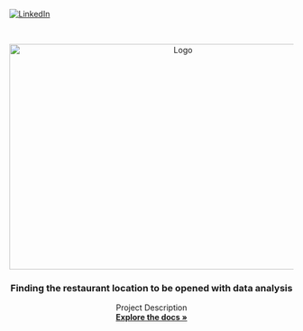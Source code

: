 [![LinkedIn][linkedin-shield]][linkedin-url]



<!-- PROJECT LOGO -->
<br />
<p align="center">
  <a href="https://github.com/ogulcanertunc/Data-Science-Projects/tree/main/Python/Finding%20the%20restaurant%20location%20to%20be%20opened%20with%20data%20analysis">
    <img src="https://miro.medium.com/max/875/1*jVMXLK-dbBbcyTnTJpUE4g.jpeg" alt="Logo" width="600" height="400">
  </a>

  <h3 align="center">Finding the restaurant location to be opened with data analysis</h3>

  <p align="center">
    Project Description
    <br />
    <a href="https://github.com/ogulcanertunc/Data-Science-Projects/blob/main/Python/Finding%20the%20restaurant%20location%20to%20be%20opened%20with%20data%20analysis/milano_kebap.ipynb"><strong>Explore the docs »</strong></a>
    <br />
    <br />
  </p>
</p>




<!-- MARKDOWN LINKS & IMAGES -->
<!-- https://www.markdownguide.org/basic-syntax/#reference-style-links -->

[forks-shield]: https://img.shields.io/github/forks/github_username/repo.svg?style=for-the-badge
[forks-url]: https://github.com/ogulcanertunc/Data-Science-Projects/tree/main/Python/Finding%20the%20restaurant%20location%20to%20be%20opened%20with%20data%20analysis/network/members
[linkedin-shield]: https://img.shields.io/badge/-LinkedIn-black.svg?style=for-the-badge&logo=linkedin&colorB=555
[linkedin-url]: https://www.linkedin.com/in/ogulcanertunc/
